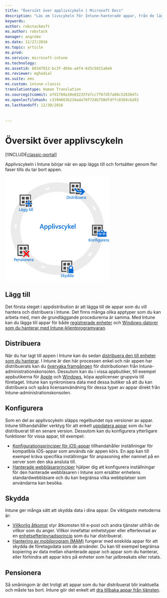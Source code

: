 ```yaml
---
title: "Översikt över applivscykeln | Microsoft Docs"
description: "Läs om livscykeln för Intune-hanterade appar, från de läggs till tills de tas ur bruk."
keywords: 
author: robstackmsft
ms.author: robstack
manager: angrobe
ms.date: 12/27/2016
ms.topic: article
ms.prod: 
ms.service: microsoft-intune
ms.technology: 
ms.assetid: 60347012-bc3f-4b9a-a4f4-6d3c5021a6e6
ms.reviewer: mghadial
ms.suite: ems
ms.custom: intune-classic
translationtype: Human Translation
ms.sourcegitcommit: e7d1760a10e63233fe7cc7f6fd57a68c5283647c
ms.openlocfilehash: c3394663b234ada70f724b750dfdffc8369cb203
ms.lasthandoff: 12/30/2016


---
```


# <a name="overview-of-the-app-lifecycle"></a>Översikt över applivscykeln

[!INCLUDE[classic-portal](../includes/classic-portal.md)]

Applivscykeln i Intune börjar när en app läggs till och fortsätter genom fler faser tills du tar bort appen.

![Applivscykeln](./media/app-lifecycle.png "Intune-appens livscykel")

## <a name="add"></a>Lägg till

Det första steget i appdistribution är att lägga till de appar som du vill hantera och distribuera i Intune. Det finns många olika apptyper som du kan arbeta med, men de grundläggande procedurerna är samma. Med Intune kan du lägga till appar för både [registrerade enheter](add-apps-for-mobile-devices-in-microsoft-intune.md) och [Windows-datorer som du hanterar med Intune-klientprogramvaran](add-apps-for-windows-pcs-in-microsoft-intune.md).

## <a name="deploy"></a>Distribuera

När du har lagt till appen i Intune kan du sedan [distribuera den till enheter som du hanterar](deploy-apps.md). I Intune är den här processen enkel och när appen har distribuerats kan du [övervaka framgången](monitor-apps-in-microsoft-intune.md) för distributionen från Intune-administrationskonsolen. Dessutom kan du i vissa appbutiker, till exempel appbutikerna för [Apple](manage-ios-apps-you-purchased-through-a-volume-purchase-program-with-microsoft-intune.md) och [Windows](manage-apps-you-purchased-from-the-windows-store-for-business-with-microsoft-intune.md), köpa applicenser gruppvis till företaget. Intune kan synkronisera data med dessa butiker så att du kan distribuera och spåra licensanvändning för dessa typer av appar direkt från Intune-administrationskonsolen.

## <a name="configure"></a>Konfigurera

Som en del av applivscykeln släpps regelbundet nya versioner av appar. Intune tillhandahåller verktyg för att enkelt [uppdatera appar](update-apps-using-microsoft-intune.md) som du har distribuerat till en senare version. Dessutom kan du konfigurera ytterligare funktioner för vissa appar, till exempel:
- [Konfigurationsprinciper för iOS-appar](configure-ios-apps-with-mobile-app-configuration-policies-in-microsoft-intune.md) tillhandahåller inställningar för kompatibla iOS-appar som används när appen körs. En app kan till exempel kräva specifika inställningar för anpassning eller namnet på en server som den ska ansluta till.
- [Hanterade webbläsarprinciper](manage-internet-access-using-managed-browser-policies.md) hjälper dig att konfigurera inställningar för den hanterade webbläsaren i Intune som ersätter enhetens standardwebbläsare och du kan begränsa vilka webbplatser som användarna kan besöka.

## <a name="protect"></a>Skydda

Intune ger många sätt att skydda data i dina appar. De viktigaste metoderna är:
- [Villkorlig åtkomst](restrict-access-to-email-and-o365-services-with-microsoft-intune.md) styr åtkomsten till e-post och andra tjänster utifrån de villkor som du anger. Villkor innefattar enhetstyper eller efterlevnad av en [enhetsefterlevnadsprincip](introduction-to-device-compliance-policies-in-microsoft-intune.md) som du har distribuerat.
- [Hantering av mobilprogram (MAM)](protect-app-data-using-mobile-app-management-policies-with-microsoft-intune.md) fungerar med enskilda appar för att skydda de företagsdata som de använder. Du kan till exempel begränsa kopiering av data mellan ohanterade appar och appar som du hanterar, eller förhindra att appar körs på enheter som har jailbreakats eller rotats.

## <a name="retire"></a>Pensionera

Så småningom är det troligt att appar som du har distribuerat blir inaktuella och måste tas bort. Intune gör det enkelt att [dra tillbaka appar från tjänsten](retire-apps-using-microsoft-intune.md).

